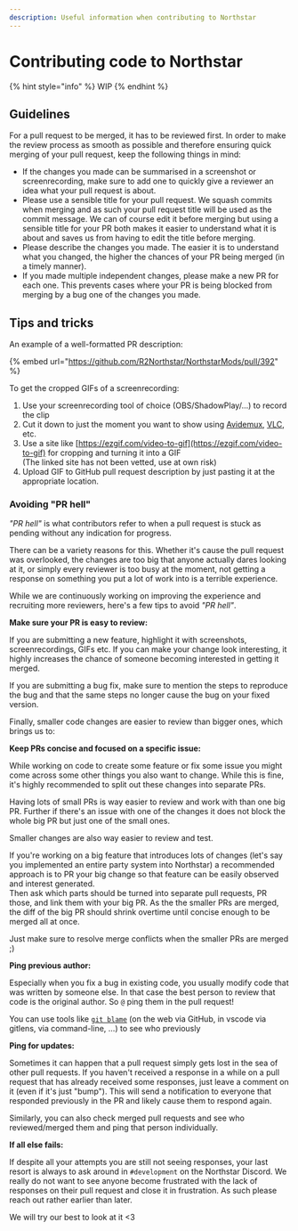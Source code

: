 ```yaml
---
description: Useful information when contributing to Northstar
---
```


# Contributing code to Northstar

{% hint style="info" %}
WIP
{% endhint %}

## Guidelines

For a pull request to be merged, it has to be reviewed first. In order to make the review process as smooth as possible and therefore ensuring quick merging of your pull request, keep the following things in mind:

- If the changes you made can be summarised in a screenshot or screenrecording, make sure to add one to quickly give a reviewer an idea what your pull request is about.
- Please use a sensible title for your pull request. We squash commits when merging and as such your pull request title will be used as the commit message. We can of course edit it before merging but using a sensible title for your PR both makes it easier to understand what it is about and saves us from having to edit the title before merging.
- Please describe the changes you made. The easier it is to understand what you changed, the higher the chances of your PR being merged (in a timely manner).
- If you made multiple independent changes, please make a new PR for each one. This prevents cases where your PR is being blocked from merging by a bug one of the changes you made.

## Tips and tricks

An example of a well-formatted PR description:

{% embed url="https://github.com/R2Northstar/NorthstarMods/pull/392" %}

To get the cropped GIFs of a screenrecording:

1. Use your screenrecording tool of choice (OBS/ShadowPlay/...) to record the clip
2. Cut it down to just the moment you want to show using [Avidemux](http://www.avidemux.org/), [VLC](https://www.videolan.org/vlc/), etc.
3. Use a site like [https://ezgif.com/video-to-gif](https://ezgif.com/video-to-gif) for cropping and turning it into a GIF \
   (The linked site has not been vetted, use at own risk)
4. Upload GIF to GitHub pull request description by just pasting it at the appropriate location.

### Avoiding "PR hell"

_"PR hell"_ is what contributors refer to when a pull request is stuck as pending without any indication for progress.

There can be a variety reasons for this. Whether it's cause the pull request was overlooked, the changes are too big that anyone actually dares looking at it, or simply every reviewer is too busy at the moment, not getting a response on something you put a lot of work into is a terrible experience.

While we are continuously working on improving the experience and recruiting more reviewers, here's a few tips to avoid _"PR hell"_.

**Make sure your PR is easy to review:**

If you are submitting a new feature, highlight it with screenshots, screenrecordings, GIFs etc. If you can make your change look interesting, it highly increases the chance of someone becoming interested in getting it merged.

If you are submitting a bug fix, make sure to mention the steps to reproduce the bug and that the same steps no longer cause the bug on your fixed version.

Finally, smaller code changes are easier to review than bigger ones, which brings us to:

**Keep PRs concise and focused on a specific issue:**

While working on code to create some feature or fix some issue you might come across some other things you also want to change. While this is fine, it's highly recommended to split out these changes into separate PRs.

Having lots of small PRs is way easier to review and work with than one big PR. Further if there's an issue with one of the changes it does not block the whole big PR but just one of the small ones.

Smaller changes are also way easier to review and test.

If you're working on a big feature that introduces lots of changes (let's say you implemented an entire party system into Northstar) a recommended approach is to PR your big change so that feature can be easily observed and interest generated. \
Then ask which parts should be turned into separate pull requests, PR those, and link them with your big PR. As the the smaller PRs are merged, the diff of the big PR should shrink overtime until concise enough to be merged all at once.

Just make sure to resolve merge conflicts when the smaller PRs are merged ;)

**Ping previous author:**

Especially when you fix a bug in existing code, you usually modify code that was written by someone else. In that case the best person to review that code is the original author. So `@` ping them in the pull request!

You can use tools like [`git blame`](https://www.git-scm.com/docs/git-blame) (on the web via GitHub, in vscode via gitlens, via command-line, ...) to see who previously 


**Ping for updates:**

Sometimes it can happen that a pull request simply gets lost in the sea of other pull requests. If you haven't received a response in a while on a pull request that has already received some responses, just leave a comment on it (even if it's just "bump"). This will send a notification to everyone that responded previously in the PR and likely cause them to respond again.

Similarly, you can also check merged pull requests and see who reviewed/merged them and ping that person individually.

**If all else fails:**

If despite all your attempts you are still not seeing responses, your last resort is always to ask around in `#development` on the Northstar Discord. We really do not want to see anyone become frustrated with the lack of responses on their pull request and close it in frustration. As such please reach out rather earlier than later.

We will try our best to look at it <3
